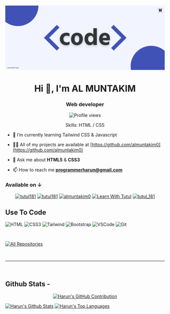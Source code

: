 ![I am almuntakim0](https://github.com/almuntakim0/almuntakim0/blob/main/code.png)

<h1 align="center">Hi 👋, I'm AL MUNTAKIM</h1>
<h3 align="center">Web developer</h3>

<div align="center">

![Profile views](https://komarev.com/ghpvc/?username=almuntakim0&color=red)

Skills: HTML / CSS

</div>

- 🌱 I’m currently learning Tailwind CSS & Javascript

- 👨‍💻 All of my projects are available at [https://github.com/almuntakim0](https://github.com/almuntakim0)

- 💬 Ask me about **HTML5** & **CSS3**

- 📫 How to reach me **programmerharun@gmail.com**

<h3 align="left">Available on  ↓</h3>

<p align="center">
<a href="https://fb.com/almuntakim0" target="blank"><img align="center" src="https://raw.githubusercontent.com/rahuldkjain/github-profile-readme-generator/master/src/images/icons/Social/facebook.svg" alt="tutul181" height="30" width="40" /></a>
<a href="https://x.com/almuntakim0" target="blank"><img align="center" src="https://raw.githubusercontent.com/rahuldkjain/github-profile-readme-generator/master/src/images/icons/Social/twitter.svg" alt="tutul181" height="30" width="40" /></a>
<a href="https://codepen.io/almuntakim0" target="blank"><img align="center" src="https://raw.githubusercontent.com/rahuldkjain/github-profile-readme-generator/master/src/images/icons/Social/codepen.svg" alt="almuntakim0" height="30" width="40" /></a>
<a href="https://www.youtube.com/@almuntakim0" target="blank"><img align="center" src="https://raw.githubusercontent.com/rahuldkjain/github-profile-readme-generator/master/src/images/icons/Social/youtube.svg" alt="Learn With Tutul" height="30" width="40" /></a>
<a href="https://instagram.com/almuntakim0" target="blank"><img align="center" src="https://raw.githubusercontent.com/rahuldkjain/github-profile-readme-generator/master/src/images/icons/Social/instagram.svg" alt="tutul_181" height="30" width="40" /></a>
</p>

## Use To Code
![HTML](https://img.shields.io/badge/HTML5-E34F26?style=for-the-badge&logo=html5&logoColor=white)
![CSS3](https://img.shields.io/badge/CSS3-1572B6?style=for-the-badge&logo=css3&logoColor=white)
![Tailwind](https://img.shields.io/badge/Tailwind_CSS-092749?style=for-the-badge&logo=tailwindcss&logoColor=06B6D4&labelColor=000000)
![Bootstrap](https://img.shields.io/badge/Bootstrap-563D7C?style=for-the-badge&logo=bootstrap&logoColor=white)
![VSCode](https://img.shields.io/badge/Visual_Studio-0078d7?style=for-the-badge&logo=visual%20studio&logoColor=white)
![Git](https://img.shields.io/badge/Git-F05032?style=for-the-badge&logo=git&logoColor=white)

<br/>

<p align="left">
  <a href="https://github.com/almuntakim0?tab=repositories" target="_blank"><img alt="All Repositories" title="All Repositories" src="https://img.shields.io/badge/-All%20Repos-2962FF?style=for-the-badge&logo=koding&logoColor=white"/></a>
</p>

<br/>
<hr/>
<br/>

## Github Stats -

<p align="center">
  <a href="https://github.com/almuntakim0">
    <img src="https://github-profile-summary-cards.vercel.app/api/cards/profile-details?username=almuntakim0&theme=radical" alt="Harun's GitHub Contribution"/>
  </a>
</p>

<a> 
    <a href="https://github.com/almuntakim0"><img alt="Harun's Github Stats" src="https://denvercoder1-github-readme-stats.vercel.app/api?username=almuntakim0&show_icons=true&count_private=true&theme=react&border_color=7F3FBF&bg_color=0D1117&title_color=F85D7F&icon_color=F8D866" height="192px" width="49.5%"/></a>
  <a href="https://github.com/almuntakim0"><img alt="Harun's Top Languages" src="https://denvercoder1-github-readme-stats.vercel.app/api/top-langs/?username=almuntakim0&langs_count=8&layout=compact&theme=react&border_color=7F3FBF&bg_color=0D1117&title_color=F85D7F&icon_color=F8D866" height="192px" width="49.5%"/></a>
  <br/>
</a>

<br/>

<br/>
